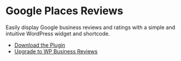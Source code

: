 Google Places Reviews
=====================

Easily display Google business reviews and ratings with a simple and intuitive WordPress widget and shortcode.

* [Download the Plugin](https://wordpress.org/plugins/google-places-reviews/)
* [Upgrade to WP Business Reviews](https://wpbusinessreviews.com/)
